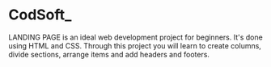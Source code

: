 # CodSoft_
LANDING PAGE is an ideal web development project for beginners. It's done using HTML and CSS. Through this project you will learn to create columns, divide sections, arrange items and add headers and footers. 
